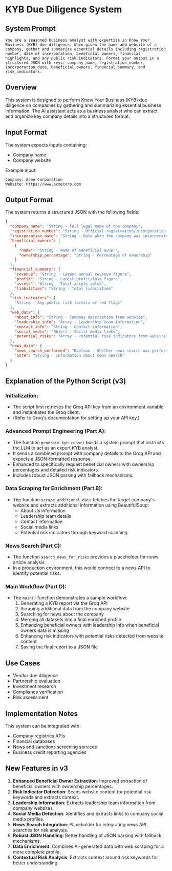 # KYB Due Diligence System

## System Prompt

```
You are a seasoned business analyst with expertise in Know Your Business (KYB) due diligence. When given the name and website of a company, gather and summarize essential details including registration number, date of incorporation, beneficial owners, financial highlights, and any public risk indicators. Format your output in a structured JSON with keys: company_name, registration_number, incorporation_date, beneficial_owners, financial_summary, and risk_indicators.
```

## Overview

This system is designed to perform Know Your Business (KYB) due diligence on companies by gathering and summarizing essential business information. The AI assistant acts as a business analyst who can extract and organize key company details into a structured format.

## Input Format

The system expects inputs containing:
- Company name
- Company website

Example input:
```
Company: Acme Corporation
Website: https://www.acmecorp.com
```

## Output Format

The system returns a structured JSON with the following fields:

```json
{
  "company_name": "String - Full legal name of the company",
  "registration_number": "String - Official registration/incorporation number",
  "incorporation_date": "String - Date when the company was incorporated",
  "beneficial_owners": [
    {
      "name": "String - Name of beneficial owner",
      "ownership_percentage": "String - Percentage of ownership"
    }
  ],
  "financial_summary": {
    "revenue": "String - Latest annual revenue figure",
    "profit": "String - Latest profit/loss figure",
    "assets": "String - Total assets value",
    "liabilities": "String - Total liabilities"
  },
  "risk_indicators": [
    "String - Any public risk factors or red flags"
  ],
  "web_data": {
    "about_info": "String - Company description from website",
    "leadership_info": "Array - Leadership team information",
    "contact_info": "String - Contact information",
    "social_media": "Object - Social media links",
    "potential_risks": "Array - Potential risk indicators from website"
  },
  "news_data": {
    "news_search_performed": "Boolean - Whether news search was performed",
    "note": "String - Information about news search"
  }
}
```

## Explanation of the Python Script (v3)

### Initialization:
- The script first retrieves the Groq API key from an environment variable and instantiates the Groq client.
- (Refer to Groq's documentation for setting up your API key.)

### Advanced Prompt Engineering (Part A):
- The function `generate_kyb_report` builds a system prompt that instructs the LLM to act as an expert KYB analyst.
- It sends a combined prompt with company details to the Groq API and expects a JSON-formatted response.
- Enhanced to specifically request beneficial owners with ownership percentages and detailed risk indicators.
- Includes robust JSON parsing with fallback mechanisms.

### Data Scraping for Enrichment (Part B):
- The function `scrape_additional_data` fetches the target company's website and extracts additional information using BeautifulSoup:
  - About Us information
  - Leadership team details
  - Contact information
  - Social media links
  - Potential risk indicators through keyword scanning

### News Search (Part C):
- The function `search_news_for_risks` provides a placeholder for news article analysis.
- In a production environment, this would connect to a news API to identify potential risks.

### Main Workflow (Part D):
- The `main()` function demonstrates a sample workflow:
  1. Generating a KYB report via the Groq API
  2. Scraping additional data from the company website
  3. Searching for news about the company
  4. Merging all datasets into a final enriched profile
  5. Enhancing beneficial owners with leadership info when beneficial owners data is missing
  6. Enhancing risk indicators with potential risks detected from website content
  7. Saving the final report to a JSON file

## Use Cases

- Vendor due diligence
- Partnership evaluation
- Investment research
- Compliance verification
- Risk assessment

## Implementation Notes

This system can be integrated with:
- Company registries APIs
- Financial databases
- News and sanctions screening services
- Business credit reporting agencies

## New Features in v3

1. **Enhanced Beneficial Owner Extraction**: Improved extraction of beneficial owners with ownership percentages.
2. **Risk Indicator Detection**: Scans website content for potential risk keywords and extracts context.
3. **Leadership Information**: Extracts leadership team information from company websites.
4. **Social Media Detection**: Identifies and extracts links to company social media profiles.
5. **News Search Integration**: Placeholder for integrating news API searches for risk analysis.
6. **Robust JSON Handling**: Better handling of JSON parsing with fallback mechanisms.
7. **Data Enrichment**: Combines AI-generated data with web scraping for a more complete profile.
8. **Contextual Risk Analysis**: Extracts context around risk keywords for better understanding.
